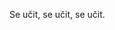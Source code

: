 Se učit, se učit, se učit.

<!---
panforty/panforty is a ✨ special ✨ repository because its `README.md` (this file) appears on your GitHub profile.
You can click the Preview link to take a look at your changes.
--->
